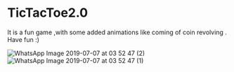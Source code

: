 # TicTacToe2.0

It is a fun game ,with some added animations like coming of coin revolving .
Have fun :)


![WhatsApp Image 2019-07-07 at 03 52 47 (2)](https://user-images.githubusercontent.com/43813299/60761685-4456e100-a06b-11e9-88db-97196c55d956.jpeg)
![WhatsApp Image 2019-07-07 at 03 52 47 (1)](https://user-images.githubusercontent.com/43813299/60761686-44ef7780-a06b-11e9-879c-622cf971193a.jpeg)

